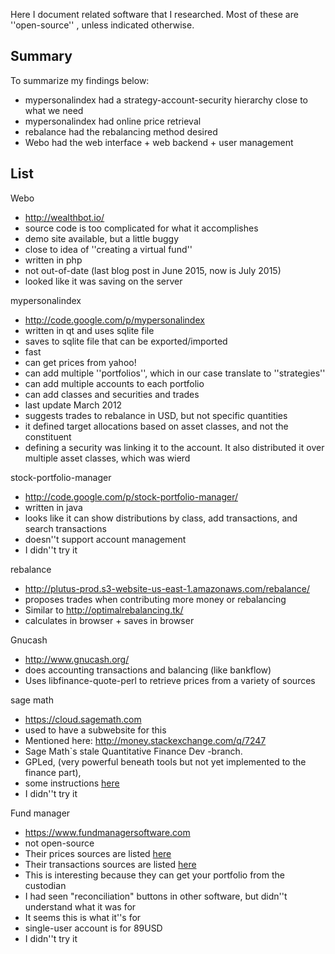 Here I document related software that I researched.
Most of these are ''open-source'' , unless indicated otherwise.

## Summary
To summarize my findings below:
* mypersonalindex had a strategy-account-security hierarchy close to what we need
* mypersonalindex had online price retrieval
* rebalance had the rebalancing method desired
* Webo had the web interface + web backend + user management

## List
Webo
* http://wealthbot.io/
* source code is too complicated for what it accomplishes
* demo site available, but a little buggy
* close to idea of ''creating a virtual fund''
* written in php
* not out-of-date (last blog post in June 2015, now is July 2015)
* looked like it was saving on the server

mypersonalindex
* http://code.google.com/p/mypersonalindex
* written in qt and uses sqlite file
* saves to sqlite file that can be exported/imported
* fast
* can get prices from yahoo!
* can add multiple ''portfolios'', which in our case translate to ''strategies''
* can add multiple accounts to each portfolio
* can add classes and securities and trades
* last update March 2012
* suggests trades to rebalance in USD, but not specific quantities
* it defined target allocations based on asset classes, and not the constituent
* defining a security was linking it to the account. It also distributed it over multiple asset classes, which was wierd

stock-portfolio-manager
* http://code.google.com/p/stock-portfolio-manager/
* written in java
* looks like it can show distributions by class, add transactions, and search transactions
* doesn''t support account management
* I didn''t try it

rebalance
* http://plutus-prod.s3-website-us-east-1.amazonaws.com/rebalance/
* proposes trades when contributing more money or rebalancing
* Similar to http://optimalrebalancing.tk/
* calculates in browser + saves in browser

Gnucash
* http://www.gnucash.org/
* does accounting transactions and balancing (like bankflow)
* Uses libfinance-quote-perl to retrieve prices from a variety of sources

sage math
* https://cloud.sagemath.com
* used to have a subwebsite for this
* Mentioned here: http://money.stackexchange.com/q/7247
 * Sage Math`s stale Quantitative Finance Dev -branch.
 * GPLed, (very powerful beneath tools but not yet implemented to the finance part), 
 * some instructions [here](http://www.sagemath.org/doc/reference/finance.html)
* I didn''t try it

Fund manager
* https://www.fundmanagersoftware.com
* not open-source
* Their prices sources are listed [here](https://www.fundmanagersoftware.com/intrtv.html#Bloomberg%20%28Historical%29)
* Their transactions sources are listed [here](https://www.fundmanagersoftware.com/tintrtv.html)
 * This is interesting because they can get your portfolio from the custodian
 * I had seen "reconciliation" buttons in other software, but didn''t understand what it was for
 * It seems this is what it''s for
* single-user account is for 89USD
* I didn''t try it
